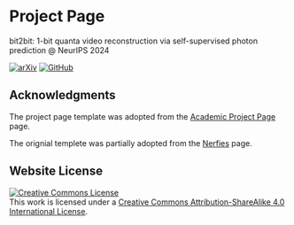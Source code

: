 # Project Page
bit2bit: 1-bit quanta video reconstruction via self-supervised photon prediction @ NeurIPS 2024

[![arXiv](https://img.shields.io/badge/arXiv-2410.23247-b31b1b.svg)](https://arxiv.org/abs/2410.23247)
[![GitHub](https://img.shields.io/badge/GitHub-ssunet-black.svg)](https://github.com/lyehe/ssunet)

## Acknowledgments
The project page template was adopted from the [Academic Project Page](https://eliahuhorwitz.github.io/Academic-project-page-template/) page.

The orignial templete was partially adopted from the [Nerfies](https://nerfies.github.io/) page.

## Website License
<a rel="license" href="http://creativecommons.org/licenses/by-sa/4.0/"><img alt="Creative Commons License" style="border-width:0" src="https://i.creativecommons.org/l/by-sa/4.0/88x31.png" /></a><br />This work is licensed under a <a rel="license" href="http://creativecommons.org/licenses/by-sa/4.0/">Creative Commons Attribution-ShareAlike 4.0 International License</a>.
